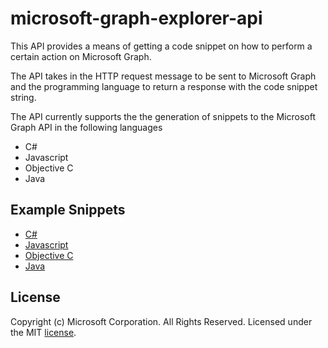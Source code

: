 # microsoft-graph-explorer-api

This API provides a means of getting a code snippet on how to perform a certain action on Microsoft Graph.

The API takes in the HTTP request message to be sent to Microsoft Graph and the programming language to return a response with the code snippet string.

The API currently supports the the generation of snippets to the Microsoft Graph API in the following languages

- C#
- Javascript
- Objective C
- Java

## Example Snippets

- [C#](c-sharp-examples.md)
- [Javascript](javascript-examples.md)
- [Objective C](objective-c-examples.md)
- [Java](java-examples.md)

## License

Copyright (c) Microsoft Corporation. All Rights Reserved. Licensed under the MIT [license](LICENSE).
